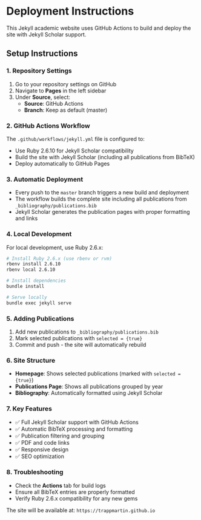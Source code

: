 # Deployment Instructions

This Jekyll academic website uses GitHub Actions to build and deploy the site with Jekyll Scholar support.

## Setup Instructions

### 1. Repository Settings
1. Go to your repository settings on GitHub
2. Navigate to **Pages** in the left sidebar
3. Under **Source**, select:
   - **Source**: GitHub Actions
   - **Branch**: Keep as default (master)

### 2. GitHub Actions Workflow
The `.github/workflows/jekyll.yml` file is configured to:
- Use Ruby 2.6.10 for Jekyll Scholar compatibility
- Build the site with Jekyll Scholar (including all publications from BibTeX)
- Deploy automatically to GitHub Pages

### 3. Automatic Deployment
- Every push to the `master` branch triggers a new build and deployment
- The workflow builds the complete site including all publications from `_bibliography/publications.bib`
- Jekyll Scholar generates the publication pages with proper formatting and links

### 4. Local Development
For local development, use Ruby 2.6.x:

```bash
# Install Ruby 2.6.x (use rbenv or rvm)
rbenv install 2.6.10
rbenv local 2.6.10

# Install dependencies
bundle install

# Serve locally
bundle exec jekyll serve
```

### 5. Adding Publications
1. Add new publications to `_bibliography/publications.bib`
2. Mark selected publications with `selected = {true}`
3. Commit and push - the site will automatically rebuild

### 6. Site Structure
- **Homepage**: Shows selected publications (marked with `selected = {true}`)
- **Publications Page**: Shows all publications grouped by year
- **Bibliography**: Automatically formatted using Jekyll Scholar

### 7. Key Features
- ✅ Full Jekyll Scholar support with GitHub Actions
- ✅ Automatic BibTeX processing and formatting
- ✅ Publication filtering and grouping
- ✅ PDF and code links
- ✅ Responsive design
- ✅ SEO optimization

### 8. Troubleshooting
- Check the **Actions** tab for build logs
- Ensure all BibTeX entries are properly formatted
- Verify Ruby 2.6.x compatibility for any new gems

The site will be available at: `https://trappmartin.github.io`
